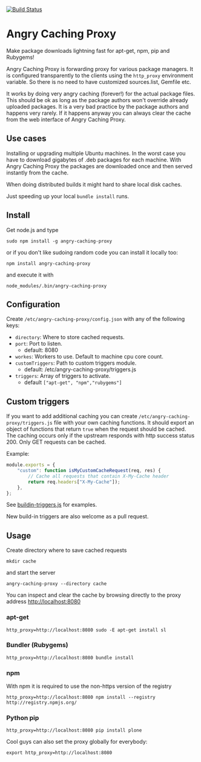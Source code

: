 [![Build Status](https://travis-ci.org/epeli/angry-caching-proxy.png?branch=master)](https://travis-ci.org/epeli/angry-caching-proxy)

# Angry Caching Proxy

Make package downloads lightning fast for apt-get, npm, pip and Rubygems!

Angry Caching Proxy is forwarding proxy for various package managers. It is
configured transparently to the clients using the `http_proxy` environment
variable. So there is no need to have customized sources.list, Gemfile etc.

It works by doing very angry caching (forever!) for the actual package files.
This should be ok as long as the package authors won't override already
uploaded packages. It is a very bad practice by the package authors and happens
very rarely. If it happens anyway you can always clear the cache from the web
interface of Angry Caching Proxy.

## Use cases

Installing or upgrading multiple Ubuntu machines. In the worst case you have to
download gigabytes of .deb packages for each machine. With Angry Caching Proxy
the packages are downloaded once and then served instantly from the cache.

When doing distributed builds it might hard to share local disk caches.

Just speeding up your local `bundle install` runs.


## Install

Get node.js and type

    sudo npm install -g angry-caching-proxy

or if you don't like sudoing random code you can install it locally too:

    npm install angry-caching-proxy

and execute it with

    node_modules/.bin/angry-caching-proxy

## Configuration

Create `/etc/angry-caching-proxy/config.json` with any of the following keys:

  - `directory`: Where to store cached requests.
  - `port`: Port to listen.
    - default: 8080
  - `workes`: Workers to use. Default to machine cpu core count.
  - `customTriggers`: Path to custom triggers module.
    - default: /etc/angry-caching-proxy/triggers.js
  - `triggers`: Array of triggers to activate.
    - default `["apt-get", "npm","rubygems"]`


## Custom triggers

 If you want to add additional caching you can create
 `/etc/angry-caching-proxy/triggers.js` file with your own caching functions.
 It should export an object of functions that return `true` when the request
 should be cached. The caching occurs only if the upstream responds with http
 success status 200. Only GET requests can be cached.

Example:

```javascript
module.exports = {
    "custom": function isMyCustomCacheRequest(req, res) {
        // Cache all requests that contain X-My-Cache header
        return req.headers["X-My-Cache"]);
    },
};

```

See
[buildin-triggers.js](https://github.com/epeli/angry-caching-proxy/blob/master/buildin-triggers.js)
for examples.

New build-in triggers are also welcome as a pull request.

## Usage

Create directory where to save cached requests

    mkdir cache

and start the server

    angry-caching-proxy --directory cache

You can inspect and clear the cache by browsing directly to the proxy address
<http://localhost:8080>

### apt-get

    http_proxy=http://localhost:8080 sudo -E apt-get install sl

### Bundler (Rubygems)

    http_proxy=http://localhost:8080 bundle install

### npm

With npm it is required to use the non-https version of the registry

    http_proxy=http://localhost:8080 npm install --registry http://registry.npmjs.org/

### Python pip

    http_proxy=http://localhost:8080 pip install plone

Cool guys can also set the proxy globally for everybody:

    export http_proxy=http://localhost:8080

